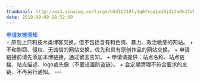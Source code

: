 ```yaml
---
thumbnail: http://wx2.sinaimg.cn/large/b5d1b710ly1g6tkoq1a10j212w0k17wh.jpg
date: 2019-09-09 18:52:09
---
```

<div style="color: #3273dc;font-weight: bold;">申请友链须知</div>
+ 原则上只和技术类博客交换，但不包括含有和色情、暴力、政治敏感的网站。
+ 不和剽窃、侵权、无诚信的网站交换，优先和具有原创作品的网站交换。
+ 申请链接前请先添加本博链接，通过留言告知。
+ 申请请提供：站点名称、站点链接、站点描述、logo或头像（不要设置防盗链）。
+ 会定期清理不符合要求的友链，不再另行通知。
---

<script src="https://cdn.jsdelivr.net/npm/jquery@3.3.1/dist/jquery.min.js"></script>
<script type="text/javascript" defer src="/js/friend.js"></script>
<div class="links-content"/>
